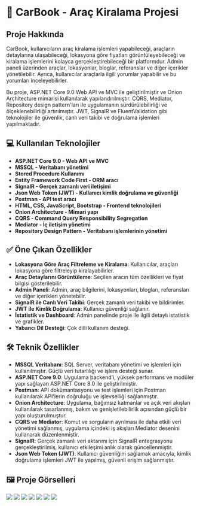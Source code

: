 # 🚗 CarBook - Araç Kiralama Projesi

## Proje Hakkında

CarBook, kullanıcıların araç kiralama işlemleri yapabileceği, araçların detaylarına ulaşabileceği, lokasyona göre fiyatları görüntüleyebileceği ve kiralama işlemlerini kolayca gerçekleştirebileceği bir platformdur. Admin paneli üzerinden araçlar, lokasyonlar, bloglar, referanslar ve diğer içerikler yönetilebilir. Ayrıca, kullanıcılar araçlarla ilgili yorumlar yapabilir ve bu yorumları inceleyebilirler.

Bu proje, ASP.NET Core 9.0 Web API ve MVC ile geliştirilmiştir ve Onion Architecture mimarisi kullanılarak yapılandırılmıştır. CQRS, Mediator, Repository design pattern'ları ile uygulamanın sürdürülebilirliği ve ölçeklenebilirliği artırılmıştır. JWT, SignalR ve FluentValidation gibi teknolojiler ile güvenlik, canlı veri takibi ve doğrulama işlemleri yapılmaktadır.

## 💻 Kullanılan Teknolojiler

- **ASP.NET Core 9.0 - Web API ve MVC**
- **MSSQL - Veritabanı yönetimi**
- **Stored Procedure Kullanımı**
- **Entity Framework Code First - ORM aracı**
- **SignalR - Gerçek zamanlı veri iletişimi**
- **Json Web Token (JWT) - Kullanıcı kimlik doğrulama ve güvenliği**
- **Postman - API test aracı**
- **HTML, CSS, JavaScript, Bootstrap - Frontend teknolojileri**
- **Onion Architecture - Mimari yapı**
- **CQRS - Command Query Responsibility Segregation**
- **Mediator - İç iletişim yönetimi**
- **Repository Design Pattern - Veritabanı işlemlerinin yönetimi**

## ✅ Öne Çıkan Özellikler

- **Lokasyona Göre Araç Filtreleme ve Kiralama**: Kullanıcılar, araçları lokasyona göre filtreleyip kiralayabilirler.
- **Araç Detaylarını Görüntüleme**: Seçilen aracın tüm özellikleri ve fiyat bilgisi gösterilebilir.
- **Admin Paneli**: Admin, araç bilgilerini, lokasyonları, blogları, referansları ve diğer içerikleri yönetebilir.
- **SignalR ile Canlı Veri Takibi**: Gerçek zamanlı veri takibi ve bildirimler.
- **JWT ile Kimlik Doğrulama**: Kullanıcı güvenliği sağlanır.
- **İstatistik ve Dashboard**: Admin panelinde proje ile ilgili detaylı istatistik ve grafikler.
- **Yabancı Dil Desteği**: Çok dilli kullanım desteği.

## 🛠️ Teknik Özellikler

- **MSSQL Veritabanı**: SQL Server, veritabanı yönetimi ve işlemleri için kullanılmıştır. Güçlü veri tutarlılığı ve işlem desteği sunar.
- **ASP.NET Core 9.0**: Uygulama backend'i, yüksek performans ve modüler yapı sağlayan ASP.NET Core 8.0 ile geliştirilmiştir.
- **Postman**: API dokümantasyonu ve test işlemleri için  Postman kullanılarak API'lerin doğruluğu ve işlevselliği sağlanmıştır.
- **Onion Architecture**: Uygulama, bağımsız katmanlar ve açık veri akışları kullanılarak tasarlanmış, bakım ve genişletilebilirlik açısından güçlü bir yapı oluşturulmuştur.
- **CQRS ve Mediator**: Komut ve sorguların ayrılması ile daha etkili veri yönetimi sağlanmış, uygulama içindeki iş akışları Mediator desenini kullanarak düzenlenmiştir.
- **SignalR**: Gerçek zamanlı veri aktarımı için SignalR entegrasyonu gerçekleştirilmiş, kullanıcı etkileşimi anlık olarak güncellenmiştir.
- **Json Web Token (JWT)**: Kullanıcı güvenliğini sağlamak amacıyla, kimlik doğrulama işlemleri JWT ile yapılmış, güvenli erişim sağlanmıştır.

## 🖼️ Proje Görselleri
![](https://github.com/berkiskitoglu/CarBook/blob/master/img/veritabani.png)
![](https://github.com/berkiskitoglu/CarBook/blob/master/anasayfa.png)
![](https://github.com/berkiskitoglu/CarBook/blob/master/img/arac-2.png)
![](https://github.com/berkiskitoglu/CarBook/blob/master/img/arac-3.png)
![](https://github.com/berkiskitoglu/CarBook/blob/master/img/arac-4.png)
![](https://github.com/berkiskitoglu/CarBook/blob/master/img/arac-5.png)
![](https://github.com/berkiskitoglu/CarBook/blob/master/img/arac-6.png)

